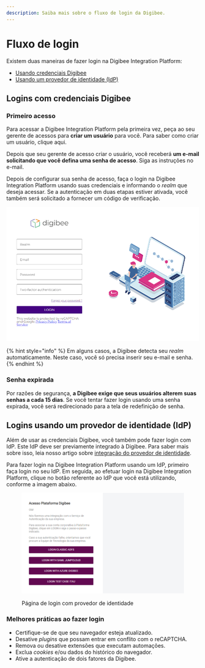 ```yaml
---
description: Saiba mais sobre o fluxo de login da Digibee.
---
```


# Fluxo de login

Existem duas maneiras de fazer login na Digibee Integration Platform:

* [Usando credenciais Digibee](fluxo-de-login.md#\_3ingd8lvv5ai)
* [Usando um provedor de identidade (IdP)](fluxo-de-login.md#\_crldaax16nm3)

## Logins com credenciais Digibee <a href="#_3ingd8lvv5ai" id="_3ingd8lvv5ai"></a>

### Primeiro acesso <a href="#_qkx2jfexd4bk" id="_qkx2jfexd4bk"></a>

Para acessar a Digibee Integration Platform pela primeira vez, peça ao seu gerente de acessos para **criar um usuário** para você. Para saber como criar um usuário, clique aqui.

Depois que seu gerente de acesso criar o usuário, você receberá **um e-mail solicitando que você defina uma senha de acesso**. Siga as instruções no e-mail.

Depois de configurar sua senha de acesso, faça o login na Digibee Integration Platform usando suas credenciais e informando o _realm_ que deseja acessar. Se a autenticação em duas etapas estiver ativada, você também será solicitado a fornecer um código de verificação.

![](../../.gitbook/assets/0.png)

{% hint style="info" %}
Em alguns casos, a Digibee detecta seu _realm_ automaticamente. Neste caso, você só precisa inserir seu e-mail e senha.
{% endhint %}

### Senha expirada <a href="#_do8r0fno659h" id="_do8r0fno659h"></a>

Por razões de segurança, **a Digibee exige que seus usuários alterem suas senhas a cada 15 dias**. Se você tentar fazer login usando uma senha expirada, você será redirecionado para a tela de redefinição de senha.

## Logins usando um provedor de identidade (IdP) <a href="#_crldaax16nm3" id="_crldaax16nm3"></a>

Além de usar as credenciais Digibee, você também pode fazer login com IdP. Este IdP deve ser previamente integrado à Digibee. Para saber mais sobre isso, leia nosso artigo sobre [integração do provedor de identidade](../integracao-de-provedor-de-identidades/).

Para fazer login na Digibee Integration Platform usando um IdP, primeiro faça login no seu IdP. Em seguida, ao efetuar login na Digibee Integration Platform, clique no botão referente ao IdP que você está utilizando, conforme a imagem abaixo.

<figure><img src="../../.gitbook/assets/1.png" alt=""><figcaption><p>Página de login com provedor de identidade</p></figcaption></figure>

### Melhores práticas ao fazer login <a href="#_a77cp97ohqcd" id="_a77cp97ohqcd"></a>

* Certifique-se de que seu navegador esteja atualizado.
* Desative _plugins_ que possam entrar em conflito com o reCAPTCHA.
* Remova ou desative extensões que executam automações.
* Exclua _cookies_ e/ou dados do histórico do navegador.
* Ative a autenticação de dois fatores da Digibee.
